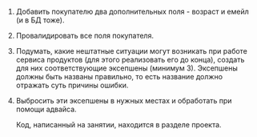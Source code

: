 1. Добавить покупателю два дополнительных поля - возраст и емейл (и в БД тоже).
2. Провалидировать все поля покупателя.
3. Подумать, какие нештатные ситуации могут возникать при работе сервиса продуктов (для этого реализовать его до конца),
   создать для них соответствующие эксепшены (минимум 3). Эксепшены должны быть
   названы правильно, то есть название должно отражать суть причины ошибки.
4. Выбросить эти эксепшены в нужных местах и обработать при помощи адвайса.

   Код, написанный на занятии, находится в разделе проекта.